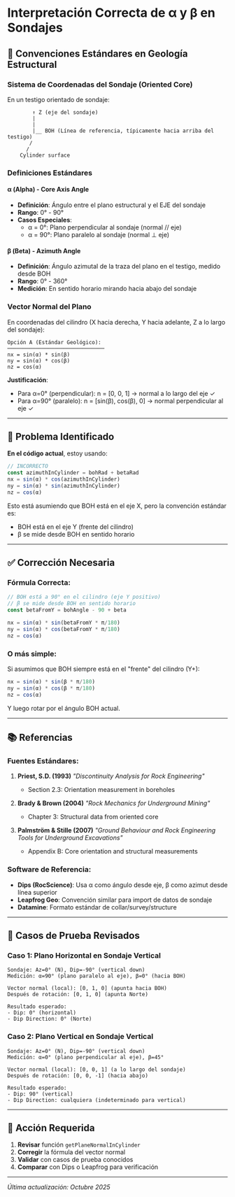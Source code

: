 # Interpretación Correcta de α y β en Sondajes

## 📐 Convenciones Estándares en Geología Estructural

### **Sistema de Coordenadas del Sondaje (Oriented Core)**

En un testigo orientado de sondaje:

```
        ↑ Z (eje del sondaje)
        |
        |
        |__ BOH (Línea de referencia, típicamente hacia arriba del testigo)
       /
      /
    Cylinder surface
```

### **Definiciones Estándares**

#### **α (Alpha) - Core Axis Angle**
- **Definición**: Ángulo entre el plano estructural y el EJE del sondaje
- **Rango**: 0° - 90°
- **Casos Especiales**:
  - α = 0°: Plano perpendicular al sondaje (normal // eje)
  - α = 90°: Plano paralelo al sondaje (normal ⊥ eje)

#### **β (Beta) - Azimuth Angle**
- **Definición**: Ángulo azimutal de la traza del plano en el testigo, medido desde BOH
- **Rango**: 0° - 360°
- **Medición**: En sentido horario mirando hacia abajo del sondaje

### **Vector Normal del Plano**

En coordenadas del cilindro (X hacia derecha, Y hacia adelante, Z a lo largo del sondaje):

```
Opción A (Estándar Geológico):
───────────────────────────────
nx = sin(α) * sin(β)
ny = sin(α) * cos(β) 
nz = cos(α)
```

**Justificación**:
- Para α=0° (perpendicular): n = [0, 0, 1] → normal a lo largo del eje ✓
- Para α=90° (paralelo): n = [sin(β), cos(β), 0] → normal perpendicular al eje ✓

---

## 🔄 Problema Identificado

**En el código actual**, estoy usando:

```typescript
// INCORRECTO
const azimuthInCylinder = bohRad + betaRad
nx = sin(α) * cos(azimuthInCylinder)
ny = sin(α) * sin(azimuthInCylinder)
nz = cos(α)
```

Esto está asumiendo que BOH está en el eje X, pero la convención estándar es:
- BOH está en el eje Y (frente del cilindro)
- β se mide desde BOH en sentido horario

---

## ✅ Corrección Necesaria

### **Fórmula Correcta**:

```typescript
// BOH está a 90° en el cilindro (eje Y positivo)
// β se mide desde BOH en sentido horario
const betaFromY = bohAngle - 90 + beta

nx = sin(α) * sin(betaFromY * π/180)
ny = sin(α) * cos(betaFromY * π/180)
nz = cos(α)
```

### **O más simple**:

Si asumimos que BOH siempre está en el "frente" del cilindro (Y+):

```typescript
nx = sin(α) * sin(β * π/180)
ny = sin(α) * cos(β * π/180)
nz = cos(α)
```

Y luego rotar por el ángulo BOH actual.

---

## 📚 Referencias

### **Fuentes Estándares**:

1. **Priest, S.D. (1993)**
   *"Discontinuity Analysis for Rock Engineering"*
   - Section 2.3: Orientation measurement in boreholes

2. **Brady & Brown (2004)**
   *"Rock Mechanics for Underground Mining"*
   - Chapter 3: Structural data from oriented core

3. **Palmström & Stille (2007)**
   *"Ground Behaviour and Rock Engineering Tools for Underground Excavations"*
   - Appendix B: Core orientation and structural measurements

### **Software de Referencia**:

- **Dips (RocScience)**: Usa α como ángulo desde eje, β como azimut desde línea superior
- **Leapfrog Geo**: Convención similar para import de datos de sondaje
- **Datamine**: Formato estándar de collar/survey/structure

---

## 🎯 Casos de Prueba Revisados

### **Caso 1: Plano Horizontal en Sondaje Vertical**

```
Sondaje: Az=0° (N), Dip=-90° (vertical down)
Medición: α=90° (plano paralelo al eje), β=0° (hacia BOH)

Vector normal (local): [0, 1, 0] (apunta hacia BOH)
Después de rotación: [0, 1, 0] (apunta Norte)

Resultado esperado:
- Dip: 0° (horizontal)
- Dip Direction: 0° (Norte)
```

### **Caso 2: Plano Vertical en Sondaje Vertical**

```
Sondaje: Az=0° (N), Dip=-90° (vertical down)
Medición: α=0° (plano perpendicular al eje), β=45°

Vector normal (local): [0, 0, 1] (a lo largo del sondaje)
Después de rotación: [0, 0, -1] (hacia abajo)

Resultado esperado:
- Dip: 90° (vertical)
- Dip Direction: cualquiera (indeterminado para vertical)
```

---

## 🔧 Acción Requerida

1. **Revisar** función `getPlaneNormalInCylinder`
2. **Corregir** la fórmula del vector normal
3. **Validar** con casos de prueba conocidos
4. **Comparar** con Dips o Leapfrog para verificación

---

*Última actualización: Octubre 2025*

